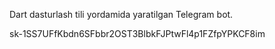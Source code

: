 Dart dasturlash tili yordamida yaratilgan Telegram bot. 


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
